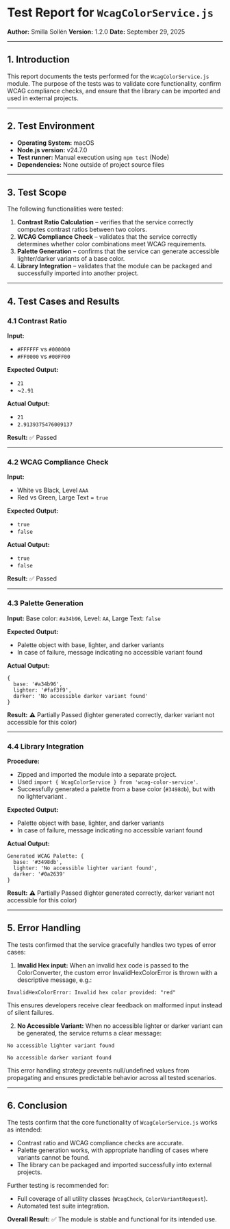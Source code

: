 # Test Report for `WcagColorService.js`

**Author:** Smilla Sollén
**Version:** 1.2.0
**Date:** September 29, 2025

---

## 1. Introduction

This report documents the tests performed for the `WcagColorService.js` module. The purpose of the tests was to validate core functionality, confirm WCAG compliance checks, and ensure that the library can be imported and used in external projects.

---

## 2. Test Environment

* **Operating System:** macOS
* **Node.js version:** v24.7.0
* **Test runner:** Manual execution using `npm test` (Node)
* **Dependencies:** None outside of project source files

---

## 3. Test Scope

The following functionalities were tested:

1. **Contrast Ratio Calculation** – verifies that the service correctly computes contrast ratios between two colors.
2. **WCAG Compliance Check** – validates that the service correctly determines whether color combinations meet WCAG requirements.
3. **Palette Generation** – confirms that the service can generate accessible lighter/darker variants of a base color.
4. **Library Integration** – validates that the module can be packaged and successfully imported into another project.

---

## 4. Test Cases and Results

### 4.1 Contrast Ratio

**Input:**

* `#FFFFFF` vs `#000000`
* `#FF0000` vs `#00FF00`

**Expected Output:**

* `21`
* ~`2.91`

**Actual Output:**

* `21`
* `2.9139375476009137`

**Result:** ✅ Passed

---

### 4.2 WCAG Compliance Check

**Input:**

* White vs Black, Level `AAA`
* Red vs Green, Large Text = `true`

**Expected Output:**

* `true`
* `false`

**Actual Output:**

* `true`
* `false`

**Result:** ✅ Passed

---

### 4.3 Palette Generation

**Input:**
Base color: `#a34b96`, Level: `AA`, Large Text: `false`

**Expected Output:**

* Palette object with base, lighter, and darker variants
* In case of failure, message indicating no accessible variant found

**Actual Output:**

```
{
  base: '#a34b96',
  lighter: '#faf3f9',
  darker: 'No accessible darker variant found'
}
```

**Result:** ⚠️ Partially Passed (lighter generated correctly, darker variant not accessible for this color)

---

### 4.4 Library Integration

**Procedure:**

* Zipped and imported the module into a separate project.
* Used `import { WcagColorService } from 'wcag-color-service'`.
* Successfully generated a palette from a base color (`#3498db`), but with no lightervariant .

**Expected Output:**

* Palette object with base, lighter, and darker variants
* In case of failure, message indicating no accessible variant found

**Actual Output:**

```
Generated WCAG Palette: {
  base: '#3498db',
  lighter: 'No accessible lighter variant found',
  darker: '#0a2639'
}
```

**Result:** ⚠️ Partially Passed (lighter generated correctly, darker variant not accessible for this color)

---

## 5. Error Handling

The tests confirmed that the service gracefully handles two types of error cases:

1. **Invalid Hex input:**
When an invalid hex code is passed to the ColorConverter, the custom error InvalidHexColorError is thrown with a descriptive message, e.g.:
```
InvalidHexColorError: Invalid hex color provided: "red"
```
This ensures developers receive clear feedback on malformed input instead of silent failures.

2. **No Accessible Variant:**
When no accessible lighter or darker variant can be generated, the service returns a clear message:
```
No accessible lighter variant found

No accessible darker variant found
```
This error handling strategy prevents null/undefined values from propagating and ensures predictable behavior across all tested scenarios.

---

## 6. Conclusion

The tests confirm that the core functionality of `WcagColorService.js` works as intended:

* Contrast ratio and WCAG compliance checks are accurate.
* Palette generation works, with appropriate handling of cases where variants cannot be found.
* The library can be packaged and imported successfully into external projects.

Further testing is recommended for:

* Full coverage of all utility classes (`WcagCheck`, `ColorVariantRequest`).
* Automated test suite integration.

**Overall Result:** ✅ The module is stable and functional for its intended use.
